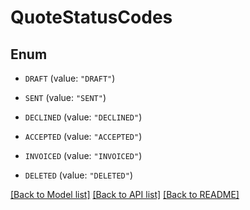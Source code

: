 # QuoteStatusCodes

## Enum


* `DRAFT` (value: `"DRAFT"`)

* `SENT` (value: `"SENT"`)

* `DECLINED` (value: `"DECLINED"`)

* `ACCEPTED` (value: `"ACCEPTED"`)

* `INVOICED` (value: `"INVOICED"`)

* `DELETED` (value: `"DELETED"`)


[[Back to Model list]](../README.md#documentation-for-models) [[Back to API list]](../README.md#documentation-for-api-endpoints) [[Back to README]](../README.md)



